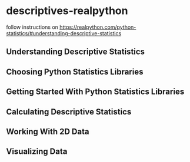 # descriptives-realpython
follow instructions on https://realpython.com/python-statistics/#understanding-descriptive-statistics

## Understanding Descriptive Statistics

## Choosing Python Statistics Libraries

## Getting Started With Python Statistics Libraries

## Calculating Descriptive Statistics

## Working With 2D Data

## Visualizing Data
